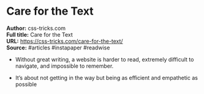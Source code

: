 # Care for the Text

**Author:** css-tricks.com  
**Full title:** Care for the Text  
**URL:** https://css-tricks.com/care-for-the-text/  
**Source:** #articles #instapaper #readwise

- Without great writing, a website is harder to read, extremely difficult to navigate, and impossible to remember. 
   
- It’s about not getting in the way but being as efficient and empathetic as possible 
   
